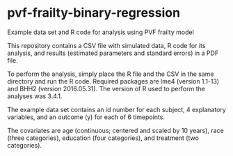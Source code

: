 # pvf-frailty-binary-regression
Example data set and R code for analysis using PVF frailty model

This repository contains a CSV file with simulated data, R code for its analysis, and results (estimated parameters and standard errors) in a PDF file. 

To perform the analysis, simply place the R file and the CSV in the same directory and run the R code. Required packages are lme4 (version 1.1-13) and BHH2 (version 2016.05.31). The version of R used to perform the analyses was 3.4.1.

The example data set contains an id number for each subject, 4 explanatory variables, and an outcome (y) for each of 6 timepoints. 

The covariates are age (continuous; centered and scaled by 10 years), race (three categories), education (four categories), and treatment (two categories).
